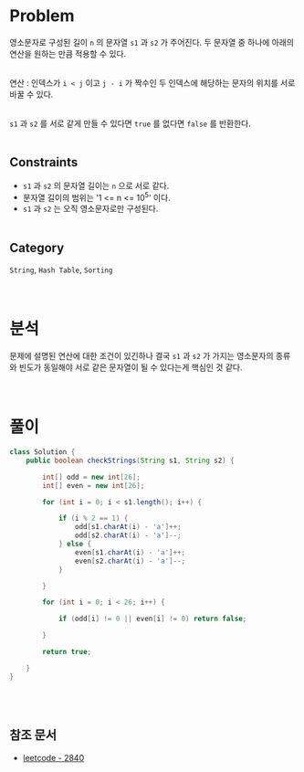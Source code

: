 # Problem
영소문자로 구성된 길이 `n` 의 문자열 `s1` 과 `s2` 가 주어진다. 두 문자열 중 하나에 아래의 연산을 원하는 만큼 적용할 수 있다.
<br/><br/>

연산 : 인덱스가 `i < j` 이고 `j - i` 가 짝수인 두 인덱스에 해당하는 문자의 위치를 서로 바꿀 수 있다.
<br/><br/>

`s1` 과 `s2` 를 서로 같게 만들 수 있다면 `true` 를 없다면 `false` 를 반환한다.
<br/><br/>

## Constraints
- `s1` 과 `s2` 의 문자열 길이는 `n` 으로 서로 같다.
- 문자열 길이의 범위는 '1 <= n <= 10<sup>5</sup>' 이다.
- `s1` 과 `s2` 는 오직 영소문자로만 구성된다.
<br/><br/>

## Category
`String`, `Hash Table`, `Sorting`
<br/><br/><br/>

# 분석
문제에 설명된 연산에 대한 조건이 있긴하나 결국 `s1` 과 `s2` 가 가지는 영소문자의 종류와 빈도가 동일해야 서로 같은 문자열이 될 수 있다는게 핵심인 것 같다.
<br/><br/><br/>

# 풀이
```java
class Solution {
    public boolean checkStrings(String s1, String s2) {

        int[] odd = new int[26];
        int[] even = new int[26];

        for (int i = 0; i < s1.length(); i++) {

            if (i % 2 == 1) {
                odd[s1.charAt(i) - 'a']++;
                odd[s2.charAt(i) - 'a']--;
            } else {
                even[s1.charAt(i) - 'a']++;
                even[s2.charAt(i) - 'a']--;
            }

        }

        for (int i = 0; i < 26; i++) {

            if (odd[i] != 0 || even[i] != 0) return false;

        }

        return true;

    }
}
```
<br/><br/>

## 참조 문서
- [leetcode - 2840](https://leetcode.com/problems/check-if-strings-can-be-made-equal-with-operations-ii/description/)
